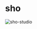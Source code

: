 # sho
![sho-studio](https://user-images.githubusercontent.com/16978473/138613210-56eb0969-d1f7-43b8-bb4a-260b01925082.png)
